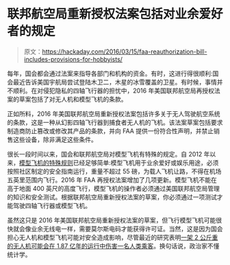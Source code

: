 # 联邦航空局重新授权法案包括对业余爱好者的规定

> 原文：<https://hackaday.com/2016/03/15/faa-reauthorization-bill-includes-provisions-for-hobbyists/>

每年，国会都会通过法案来指导各部门和机构的资金。有时，这进行得很顺利:国会最近告诉美国宇航局尝试登陆木卫二，木星的冰雪覆盖的卫星。有时候，事情并不顺利。在对侵犯隐私的四轴飞行器的担忧中，2016 年美国联邦航空局再授权法案的草案包括了对无人机和模型飞机的条款。

正如所料，2016 年美国联邦航空局重新授权法案包括许多关于无人驾驶航空系统的条款，这是一种从幻影四轴飞行器到捕食者无人机的飞机。该法案草案包括要求制造商防止篡改或修改其产品的条款，并向 FAA 提供一份符合性声明，并禁止销售这些设备，除非满足这些条件。

很长一段时间以来，国会和联邦航空局对模型飞机有特殊的规定。自 2012 年以来，[模型飞机的特殊规则](https://hackaday.com/wp-content/uploads/2016/03/hr658_020112.pdf)已经足够简单:模型飞机用于业余爱好或娱乐用途，必须按照社区制定的安全指南运行，重量不超过 55 磅，为载人飞机让路，不得在机场五英里范围内飞行。2016 年 FAA 再授权法案增加了几项更新。模型飞机不能在高于地面 400 英尺的高度飞行，模型飞机的操作者必须通过美国联邦航空局管理的知识和安全测试。根据联邦航空局重新授权法案的草案，你必须通过一项测试才能驾驶四轴飞行器或模型飞机。

虽然这只是 2016 年美国联邦航空局重新授权法案的草案，但飞行模型飞机可能很快就会像业余无线电一样，需要莫尔斯电码才能获得许可证。当然，这是因为国会担心无人机和模型飞机可能对安全造成影响，尽管最近的研究表明[一架 2 公斤重的无人机可能会在 1.87 亿年的运行中伤害一名人类乘客](http://mercatus.org/publication/do-consumer-drones-endanger-national-airspace-evidence-wildlife-strike-data)。换句话说，政治家不懂统计学。